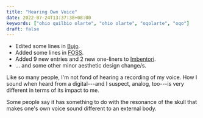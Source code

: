 ```yaml
---
title: "Hearing Own Voice"
date: 2022-07-24T13:37:38+08:00
keywords: ["ohio quilbio olarte", "ohio olarte", "oqolarte", "oqo"]
draft: false
---
```

- Edited some lines in [Bujo](/bujo).
- Added some lines in [FOSS](/foss).
- Added 9 new entries and 2 new one-liners to [Imbentori](/imbentori).
- ... and some other minor aesthetic design change/s.

Like so many people,
I'm not fond of hearing a recording of my voice.
How I sound when heard from a digital---and I suspect, analog, too---is
very different in terms of its impact to me.

Some people say it has something to do with the resonance of the skull
that makes one's own voice sound different to an external body.

